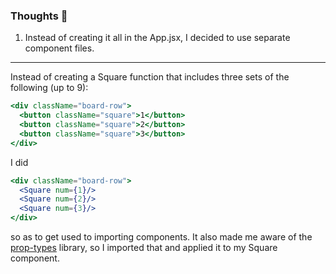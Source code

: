 ### Thoughts 🎲

1) Instead of creating it all in the App.jsx, I decided to use separate component files.
<hr>

Instead of creating a Square function that includes three sets of the following (up to 9):
```jsx
<div className="board-row">
  <button className="square">1</button>
  <button className="square">2</button>
  <button className="square">3</button>
</div>
```
I did
```jsx
<div className="board-row">
  <Square num={1}/>
  <Square num={2}/>
  <Square num={3}/>
</div>
```
so as to get used to importing components. It also made me aware of the [prop-types](https://www.npmjs.com/package/prop-types) library, so I imported that and applied it to my Square component.
